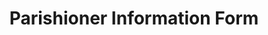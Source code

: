 ---
layout: redirect

title: Parishioner Information Form
description: Parishioner Information Form  
subtext: Parishioner Information Form
destination: "https://docs.google.com/forms/d/1T96YufAdf0oIH_we8pnntMWGWf8eEdsdJ3ZKh8lUbQU/viewform?usp=send_form"
style: "background-color: orange"
permalink: /census/

---
